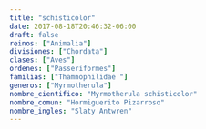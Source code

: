```yaml
---
title: "schisticolor"
date: 2017-08-18T20:46:32-06:00
draft: false
reinos: ["Animalia"]
divisiones: ["Chordata"]
clases: ["Aves"]
ordenes: ["Passeriformes"]
familias: ["Thamnophilidae "]
generos: ["Myrmotherula"]
nombre_cientifico: "Myrmotherula schisticolor"
nombre_comun: "Hormiguerito Pizarroso"
nombre_ingles: "Slaty Antwren"
---
```

